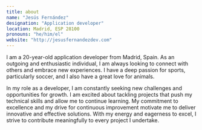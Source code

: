 ```yaml
---
title: about
name: "Jesús Fernández"
designation: "Application developer"
location: Madrid, ESP 28100
pronouns: "he/him/el"
website: "http://jesusfernandezdev.com"
---
```


I am a 20-year-old application developer from Madrid, Spain. As an outgoing and enthusiastic individual, I am always looking to connect with others and embrace new experiences. I have a deep passion for sports, particularly soccer, and I also have a great love for animals.

In my role as a developer, I am constantly seeking new challenges and opportunities for growth. I am excited about tackling projects that push my technical skills and allow me to continue learning. My commitment to excellence and my drive for continuous improvement motivate me to deliver innovative and effective solutions. With my energy and eagerness to excel, I strive to contribute meaningfully to every project I undertake.
